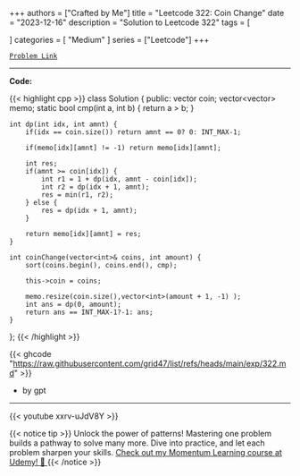 
+++
authors = ["Crafted by Me"]
title = "Leetcode 322: Coin Change"
date = "2023-12-16"
description = "Solution to Leetcode 322"
tags = [
    
]
categories = [
    "Medium"
]
series = ["Leetcode"]
+++



[`Problem Link`](https://leetcode.com/problems/coin-change/description/)

---

**Code:**

{{< highlight cpp >}}
class Solution {
public:
    vector<int> coin;
    vector<vector<int>> memo;
    static bool cmp(int a, int b) {
        return a > b;
    }
    
    int dp(int idx, int amnt) {
        if(idx == coin.size()) return amnt == 0? 0: INT_MAX-1;
        
        if(memo[idx][amnt] != -1) return memo[idx][amnt];
        
        int res;
        if(amnt >= coin[idx]) {
            int r1 = 1 + dp(idx, amnt - coin[idx]);            
            int r2 = dp(idx + 1, amnt);
            res = min(r1, r2);
        } else {
            res = dp(idx + 1, amnt);
        }

        return memo[idx][amnt] = res;
    }
    
    int coinChange(vector<int>& coins, int amount) {
        sort(coins.begin(), coins.end(), cmp);
        
        this->coin = coins;
        
        memo.resize(coin.size(),vector<int>(amount + 1, -1) );
        int ans = dp(0, amount);
        return ans == INT_MAX-1?-1: ans;
    }
};
{{< /highlight >}}


{{< ghcode "https://raw.githubusercontent.com/grid47/list/refs/heads/main/exp/322.md" >}}
- by gpt
        
---
{{< youtube xxrv-uJdV8Y >}}

{{< notice tip >}}
Unlock the power of patterns! Mastering one problem builds a pathway to solve many more. Dive into practice, and let each problem sharpen your skills. [Check out my Momentum Learning course at Udemy! 🚀 ](https://www.udemy.com/course/algorithms-and-data-structures-in-cpp/)
{{< /notice >}}

